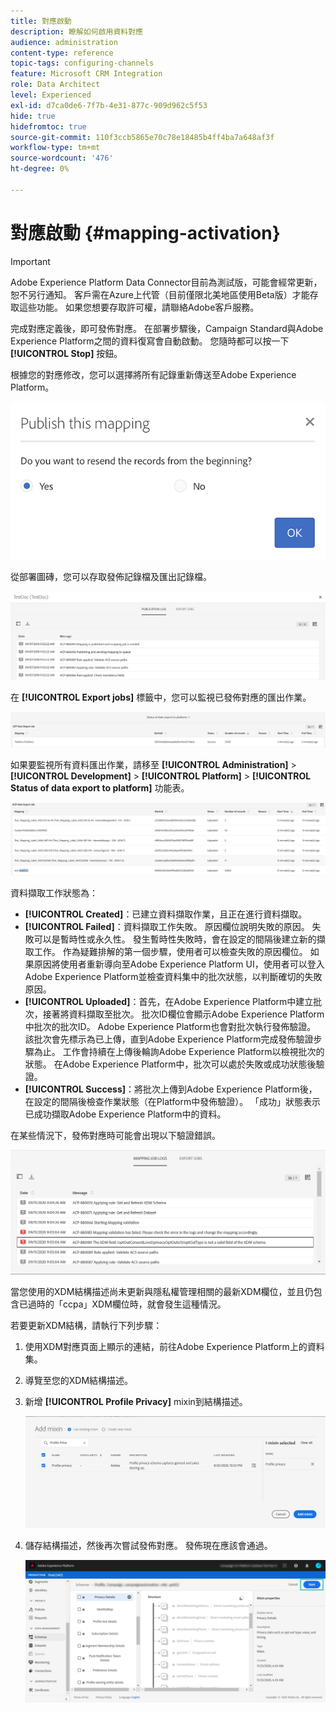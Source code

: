 ```yaml
---
title: 對應啟動
description: 瞭解如何啟用資料對應
audience: administration
content-type: reference
topic-tags: configuring-channels
feature: Microsoft CRM Integration
role: Data Architect
level: Experienced
exl-id: d7ca0de6-7f7b-4e31-877c-909d962c5f53
hide: true
hidefromtoc: true
source-git-commit: 110f3ccb5865e70c78e18485b4ff4ba7a648af3f
workflow-type: tm+mt
source-wordcount: '476'
ht-degree: 0%

---
```


# 對應啟動 {#mapping-activation}

>[!IMPORTANT]
>
>Adobe Experience Platform Data Connector目前為測試版，可能會經常更新，恕不另行通知。 客戶需在Azure上代管（目前僅限北美地區使用Beta版）才能存取這些功能。 如果您想要存取許可權，請聯絡Adobe客戶服務。

完成對應定義後，即可發佈對應。 在部署步驟後，Campaign Standard與Adobe Experience Platform之間的資料復寫會自動啟動。 您隨時都可以按一下 **[!UICONTROL Stop]** 按鈕。

根據您的對應修改，您可以選擇將所有記錄重新傳送至Adobe Experience Platform。

![](assets/aep_publishmapping.png)

從部署圖磚，您可以存取發佈記錄檔及匯出記錄檔。

![](assets/aep_publog.png)

在 **[!UICONTROL Export jobs]** 標籤中，您可以監視已發佈對應的匯出作業。

![](assets/aep_jobstatus.png)

如果要監視所有資料匯出作業，請移至 **[!UICONTROL Administration]** > **[!UICONTROL Development]** > **[!UICONTROL Platform]** > **[!UICONTROL Status of data export to platform]** 功能表。

![](assets/aep_statusmapping.png)

資料擷取工作狀態為：

* **[!UICONTROL Created]**：已建立資料擷取作業，且正在進行資料擷取。
* **[!UICONTROL Failed]**：資料擷取工作失敗。 原因欄位說明失敗的原因。 失敗可以是暫時性或永久性。 發生暫時性失敗時，會在設定的間隔後建立新的擷取工作。 作為疑難排解的第一個步驟，使用者可以檢查失敗的原因欄位。 如果原因將使用者重新導向至Adobe Experience Platform UI，使用者可以登入Adobe Experience Platform並檢查資料集中的批次狀態，以判斷確切的失敗原因。
* **[!UICONTROL Uploaded]**：首先，在Adobe Experience Platform中建立批次，接著將資料擷取至批次。 批次ID欄位會顯示Adobe Experience Platform中批次的批次ID。 Adobe Experience Platform也會對批次執行發佈驗證。 該批次會先標示為已上傳，直到Adobe Experience Platform完成發佈驗證步驟為止。 工作會持續在上傳後輪詢Adobe Experience Platform以檢視批次的狀態。 在Adobe Experience Platform中，批次可以處於失敗或成功狀態後驗證。
* **[!UICONTROL Success]**：將批次上傳到Adobe Experience Platform後，在設定的間隔後檢查作業狀態（在Platform中發佈驗證）。 「成功」狀態表示已成功擷取Adobe Experience Platform中的資料。

在某些情況下，發佈對應時可能會出現以下驗證錯誤。

![](assets/aep_datamapping_ccpa.png)

當您使用的XDM結構描述尚未更新與隱私權管理相關的最新XDM欄位，並且仍包含已過時的「ccpa」XDM欄位時，就會發生這種情況。

若要更新XDM結構，請執行下列步驟：

1. 使用XDM對應頁面上顯示的連結，前往Adobe Experience Platform上的資料集。

1. 導覽至您的XDM結構描述。

1. 新增 **[!UICONTROL Profile Privacy]** mixin到結構描述。

   ![](assets/aep_datamapping_privacyfield.png)

1. 儲存結構描述，然後再次嘗試發佈對應。 發佈現在應該會通過。

   ![](assets/aep_save_mapping.png)

